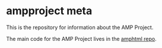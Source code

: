 # ampproject meta

This is the repository for information about the AMP Project.

The main code for the AMP Project lives in the [amphtml repo](https://github.com/ampproject/amphtml).
